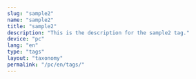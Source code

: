 ```yaml
---
slug: "sample2"
name: "sample2"
title: "sample2"
description: "This is the description for the sample2 tag."
device: "pc"
lang: "en"
type: "tags"
layout: "taxonomy"
permalink: "/pc/en/tags/"
---
```


